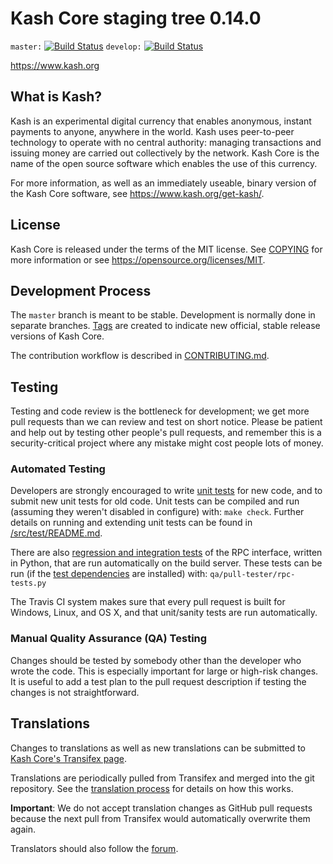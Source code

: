 Kash Core staging tree 0.14.0
===============================

`master:` [![Build Status](https://travis-ci.org/kashpay/kash.svg?branch=master)](https://travis-ci.org/kashpay/kash) `develop:` [![Build Status](https://travis-ci.org/kashpay/kash.svg?branch=develop)](https://travis-ci.org/kashpay/kash/branches)

https://www.kash.org


What is Kash?
----------------

Kash is an experimental digital currency that enables anonymous, instant
payments to anyone, anywhere in the world. Kash uses peer-to-peer technology
to operate with no central authority: managing transactions and issuing money
are carried out collectively by the network. Kash Core is the name of the open
source software which enables the use of this currency.

For more information, as well as an immediately useable, binary version of
the Kash Core software, see https://www.kash.org/get-kash/.


License
-------

Kash Core is released under the terms of the MIT license. See [COPYING](COPYING) for more
information or see https://opensource.org/licenses/MIT.

Development Process
-------------------

The `master` branch is meant to be stable. Development is normally done in separate branches.
[Tags](https://github.com/kashpay/kash/tags) are created to indicate new official,
stable release versions of Kash Core.

The contribution workflow is described in [CONTRIBUTING.md](CONTRIBUTING.md).

Testing
-------

Testing and code review is the bottleneck for development; we get more pull
requests than we can review and test on short notice. Please be patient and help out by testing
other people's pull requests, and remember this is a security-critical project where any mistake might cost people
lots of money.

### Automated Testing

Developers are strongly encouraged to write [unit tests](src/test/README.md) for new code, and to
submit new unit tests for old code. Unit tests can be compiled and run
(assuming they weren't disabled in configure) with: `make check`. Further details on running
and extending unit tests can be found in [/src/test/README.md](/src/test/README.md).

There are also [regression and integration tests](/qa) of the RPC interface, written
in Python, that are run automatically on the build server.
These tests can be run (if the [test dependencies](/qa) are installed) with: `qa/pull-tester/rpc-tests.py`

The Travis CI system makes sure that every pull request is built for Windows, Linux, and OS X, and that unit/sanity tests are run automatically.

### Manual Quality Assurance (QA) Testing

Changes should be tested by somebody other than the developer who wrote the
code. This is especially important for large or high-risk changes. It is useful
to add a test plan to the pull request description if testing the changes is
not straightforward.

Translations
------------

Changes to translations as well as new translations can be submitted to
[Kash Core's Transifex page](https://www.transifex.com/projects/p/kash/).

Translations are periodically pulled from Transifex and merged into the git repository. See the
[translation process](doc/translation_process.md) for details on how this works.

**Important**: We do not accept translation changes as GitHub pull requests because the next
pull from Transifex would automatically overwrite them again.

Translators should also follow the [forum](https://www.kash.org/forum/topic/kash-worldwide-collaboration.88/).
